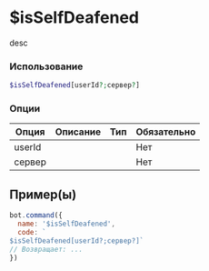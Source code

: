 # $isSelfDeafened
desc
### Использование
```php
$isSelfDeafened[userId?;сервер?]
```

### Опции

| Опция | Описание | Тип | Обязательно |
|--------|-------------|------|----------|
| userId |  |  | Нет | 
| сервер |  |  | Нет | 
## Пример(ы)

```javascript
bot.command({
  name: '$isSelfDeafened',
  code: `
$isSelfDeafened[userId?;сервер?]`
// Возвращает: ...
})
```
